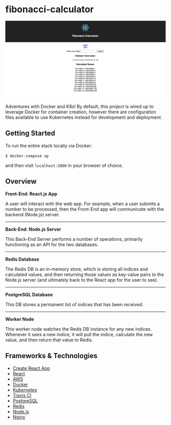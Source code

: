 # fibonacci-calculator

![app-demo](app-demo.png)

Adventures with Docker and K8s! By default, this project is wired up to leverage Docker for container creation, however there are configuration files available to use Kubernetes instead for development and deployment.

## Getting Started

To run the entire stack locally via Docker:

`$ docker-compose up`

and then visit `localhost:3000` in your browser of choice.

## Overview

**Front-End: React.js App**

A user will interact with the web app. For example, when a
user submits a number to be processed, then
the Front-End app will communicate with the backend (Node.js) server.

---

**Back-End: Node.js Server**

This Back-End Server performs a number of operations,
primarily functioning as an API for the two databases.

---

**Redis Database**

The Redis DB is an in-memory store, which is storing all
indices and calculated values, and then returning those
values as key-value pairs to the Node.js server
(and ultimately back to the React app for the user to see).

---

**PostgreSQL Database**

This DB stores a permanent list of indices that has been received.

---

**Worker Node**

This worker node watches the Redis DB instance for any new indices.
Whenever it sees a new indice, it will pull the indice, calculate the new
value, and then return that value to Redis.

## Frameworks & Technologies

- [Create React App](https://facebook.github.io/create-react-app/)
- [React](https://reactjs.org/)
- [AWS](https://aws.amazon.com/)
- [Docker](https://www.docker.com/)
- [Kubernetes](https://kubernetes.io/)
- [Travis CI](https://travis-ci.org/)
- [PostgreSQL](https://www.postgresql.org/)
- [Redis](https://redis.io/)
- [Node.js](https://nodejs.org/en/)
- [Nginx](https://www.nginx.com/)
